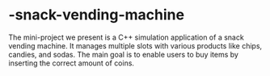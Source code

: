 # -snack-vending-machine
The mini-project we present is a C++ simulation application of a snack vending machine. It manages multiple slots with various products like chips, candies, and sodas. The main goal is to enable users to buy items by inserting the correct amount of coins.
